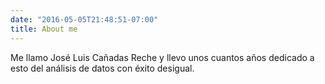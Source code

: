 ```yaml
---
date: "2016-05-05T21:48:51-07:00"
title: About me
---
```


Me llamo José Luis Cañadas Reche y llevo unos cuantos años dedicado a esto del análisis de datos con éxito desigual.



